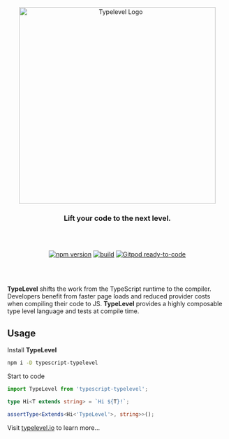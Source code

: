 <div id="typelevel-logo" align="center">
  <a href="https://github.com/danieldietrich/typelevel">
    <img alt="Typelevel Logo" width="450" src="https://user-images.githubusercontent.com/743833/196013156-9158e0d0-93eb-4615-a29c-dec51513a37b.png">
  </a>
  <h3>
    Lift your code to the next level.
  </h3>
</div>

<br/>
<br/>

<div id="badges" align="center">

[![npm version](https://img.shields.io/npm/v/typescript-typelevel?logo=npm&style=flat-square)](https://www.npmjs.com/package/typescript-typelevel/)
[![build](https://img.shields.io/github/workflow/status/danieldietrich/typelevel/Test/main?logo=github&style=flat-square)](https://github.com/danieldietrich/typelevel/actions/workflows/test.yml)
[![Gitpod ready-to-code](https://img.shields.io/badge/Gitpod-ready--to--code-blue?logo=gitpod&style=flat-square)](https://gitpod.io/#https://github.com/danieldietrich/typelevel)

</div>

<br/>
<br/>

**TypeLevel** shifts the work from the TypeScript runtime to the compiler. Developers benefit from faster page loads and reduced provider costs when compiling their code to JS. **TypeLevel** provides a highly composable type level language and tests at compile time.

## Usage

Install **TypeLevel**

```sh
npm i -D typescript-typelevel
```

Start to code

```ts
import TypeLevel from 'typescript-typelevel';

type Hi<T extends string> = `Hi ${T}!`;

assertType<Extends<Hi<'TypeLevel'>, string>>();
```

Visit [typelevel.io](https://typelevel.io) to learn more...
